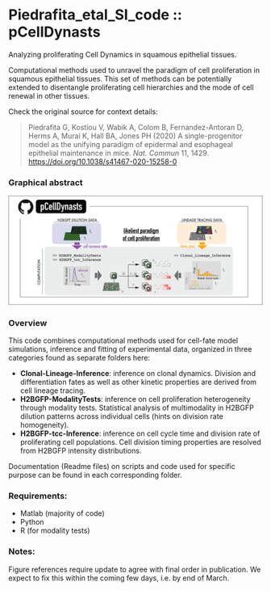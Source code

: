 # Piedrafita_etal_SI_code :: pCellDynasts
Analyzing proliferating Cell Dynamics in squamous epithelial tissues.

Computational methods used to unravel the paradigm of cell proliferation in squamous epithelial tissues. This set of methods can be potentially extended to disentangle proliferating cell hierarchies and the mode of cell renewal in other tissues.

Check the original source for context details:
  > Piedrafita G, Kostiou V, Wabik A, Colom B, Fernandez-Antoran D, Herms A, Murai K, Hall BA, Jones PH (2020) A single-progenitor model as the unifying paradigm of epidermal and esophageal epithelial maintenance in mice. _Nat. Commun_ 11, 1429. https://doi.org/10.1038/s41467-020-15258-0

### Graphical abstract
![GraphicalAbstract](https://github.com/gp10/Piedrafita_etal_SI_code/blob/master/Graphical_abstract_pCellDynasts.png)

### Overview
This code combines computational methods used for cell-fate model simulations, inference and fitting of experimental data, organized in three categories found as separate folders here:
- **Clonal-Lineage-Inference**: inference on clonal dynamics. Division and differentiation fates as well as other kinetic properties are derived from cell lineage tracing.
- **H2BGFP-ModalityTests**: inference on cell proliferation heterogeneity through modality tests. Statistical analysis of multimodality in H2BGFP dilution patterns across individual cells (hints on division rate homogeneity).
- **H2BGFP-tcc-Inference**: inference on cell cycle time and division rate of proliferating cell populations. Cell division timing properties are resolved from H2BGFP intensity distributions.

Documentation (Readme files) on scripts and code used for specific purpose can be found in each corresponding folder.

### Requirements:
- Matlab (majority of code)
- Python
- R (for modality tests)

### Notes:
Figure references require update to agree with final order in publication. We expect to fix this within the coming few days, i.e. by end of March.
